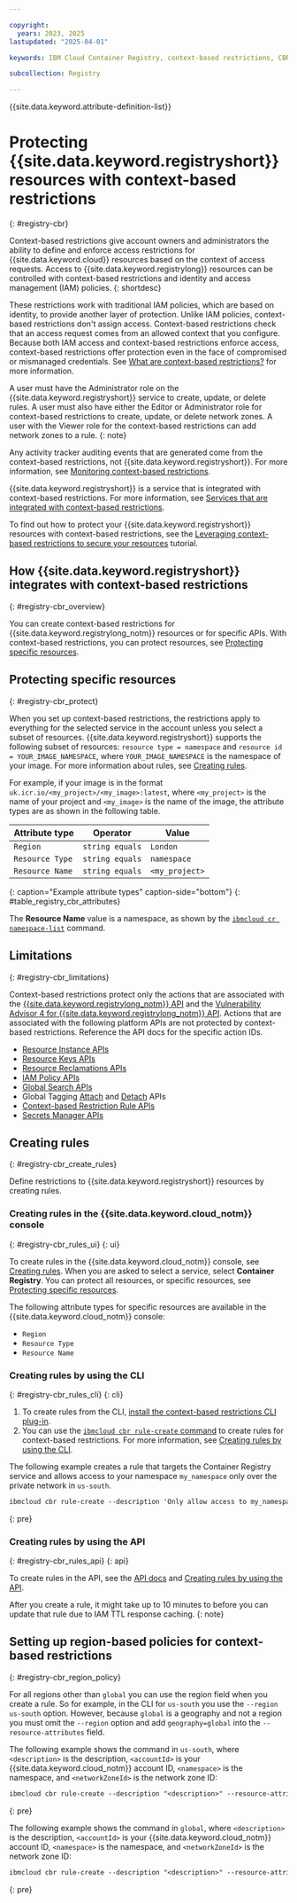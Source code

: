 ```yaml
---

copyright:
  years: 2023, 2025
lastupdated: "2025-04-01"

keywords: IBM Cloud Container Registry, context-based restrictions, CBR, access

subcollection: Registry

---
```


{{site.data.keyword.attribute-definition-list}}


# Protecting {{site.data.keyword.registryshort}} resources with context-based restrictions
{: #registry-cbr}

Context-based restrictions give account owners and administrators the ability to define and enforce access restrictions for {{site.data.keyword.cloud}} resources based on the context of access requests. Access to {{site.data.keyword.registrylong}} resources can be controlled with context-based restrictions and identity and access management (IAM) policies.
{: shortdesc}

These restrictions work with traditional IAM policies, which are based on identity, to provide another layer of protection. Unlike IAM policies, context-based restrictions don't assign access. Context-based restrictions check that an access request comes from an allowed context that you configure. Because both IAM access and context-based restrictions enforce access, context-based restrictions offer protection even in the face of compromised or mismanaged credentials. See [What are context-based restrictions?](/docs/account?topic=account-context-restrictions-whatis) for more information.

A user must have the Administrator role on the {{site.data.keyword.registryshort}} service to create, update, or delete rules. A user must also have either the Editor or Administrator role for context-based restrictions to create, update, or delete network zones. A user with the Viewer role for the context-based restrictions can add network zones to a rule.
{: note}

Any activity tracker auditing events that are generated come from the context-based restrictions, not {{site.data.keyword.registryshort}}. For more information, see [Monitoring context-based restrictions](/docs/account?topic=account-cbr-monitor).

{{site.data.keyword.registryshort}} is a service that is integrated with context-based restrictions. For more information, see [Services that are integrated with context-based restrictions](/docs/account?topic=account-context-restrictions-whatis#cbr-adopters).

To find out how to protect your {{site.data.keyword.registryshort}} resources with context-based restrictions, see the [Leveraging context-based restrictions to secure your resources](/docs/account?topic=account-context-restrictions-tutorial) tutorial.

## How {{site.data.keyword.registryshort}} integrates with context-based restrictions
{: #registry-cbr_overview}

You can create context-based restrictions for {{site.data.keyword.registrylong_notm}} resources or for specific APIs. With context-based restrictions, you can protect resources, see [Protecting specific resources](#registry-cbr_protect).

## Protecting specific resources
{: #registry-cbr_protect}

When you set up context-based restrictions, the restrictions apply to everything for the selected service in the account unless you select a subset of resources. {{site.data.keyword.registryshort}} supports the following subset of resources: `resource type = namespace` and `resource id = YOUR_IMAGE_NAMESPACE`, where `YOUR_IMAGE_NAMESPACE` is the namespace of your image. For more information about rules, see [Creating rules](/docs/account?topic=account-context-restrictions-create&interface=ui#context-restrictions-create-rules).

For example, if your image is in the format `uk.icr.io/<my_project>/<my_image>:latest`, where `<my_project>` is the name of your project and `<my_image>` is the name of the image, the attribute types are as shown in the following table.

| Attribute type | Operator | Value |
|----------------|----------|-------|
| `Region` | `string equals` | `London`|
| `Resource Type` | `string equals` | `namespace` |
| `Resource Name` | `string equals` | `<my_project>` |
{: caption="Example attribute types" caption-side="bottom"}
{: #table_registry_cbr_attributes}

The **Resource Name** value is a namespace, as shown by the [`ibmcloud cr namespace-list`](/docs/Registry?topic=Registry-containerregcli#bx_cr_namespace_list) command.

## Limitations
{: #registry-cbr_limitations}

Context-based restrictions protect only the actions that are associated with the [{{site.data.keyword.registrylong_notm}} API](/apidocs/container-registry) and the [Vulnerability Advisor 4 for {{site.data.keyword.registrylong_notm}} API](/apidocs/vulnerability-advisor). Actions that are associated with the following platform APIs are not protected by context-based restrictions. Reference the API docs for the specific action IDs.

- [Resource Instance APIs](/apidocs/resource-controller/resource-controller#list-resource-instances)
- [Resource Keys APIs](/apidocs/resource-controller/resource-controller#list-resource-keys)
- [Resource Reclamations APIs](/apidocs/resource-controller/resource-controller#list-reclamations)
- [IAM Policy APIs](/apidocs/iam-policy-management#list-policies)
- [Global Search APIs](/apidocs/search)
- Global Tagging [Attach](/apidocs/tagging#attach-tag) and [Detach](/apidocs/tagging#detach-tag) APIs
- [Context-based Restriction Rule APIs](/apidocs/context-based-restrictions#create-rule)
- [Secrets Manager APIs](/apidocs/secrets-manager/secrets-manager-v2)

## Creating rules
{: #registry-cbr_create_rules}

Define restrictions to {{site.data.keyword.registryshort}} resources by creating rules.

### Creating rules in the {{site.data.keyword.cloud_notm}} console
{: #registry-cbr_rules_ui}
{: ui}

To create rules in the {{site.data.keyword.cloud_notm}} console, see [Creating rules](/docs/account?topic=account-context-restrictions-create&interface=ui#context-restrictions-create-rules). When you are asked to select a service, select **Container Registry**. You can protect all resources, or specific resources, see [Protecting specific resources](#registry-cbr_protect).

The following attribute types for specific resources are available in the {{site.data.keyword.cloud_notm}} console:

- `Region`
- `Resource Type`
- `Resource Name`

### Creating rules by using the CLI
{: #registry-cbr_rules_cli}
{: cli}

1. To create rules from the CLI, [install the context-based restrictions CLI plug-in](/docs/cli?topic=cli-cbr-plugin#install-cbr-plugin).
2. You can use the [`ibmcloud cbr rule-create` command](/docs/account?topic=account-cbr-plugin#cbr-cli-rule-create-command) to create rules for context-based restrictions. For more information, see [Creating rules by using the CLI](/docs/account?topic=account-context-restrictions-create&interface=cli#context-restrictions-create-rules-cli).

The following example creates a rule that targets the Container Registry service and allows access to your namespace `my_namespace` only over the private network in `us-south`.

```txt
ibmcloud cbr rule-create --description 'Only allow access to my_namespace over the private network' --service-name container-registry --context-attributes endpointType=private --resource-attributes resourceType=namespace,resource=my_namespace --region=us-south
```
{: pre}

### Creating rules by using the API
{: #registry-cbr_rules_api}
{: api}

To create rules in the API, see the [API docs](/apidocs/context-based-restrictions#create-rule) and [Creating rules by using the API](/docs/account?topic=account-context-restrictions-create&interface=api#context-restrictions-create-rules-api).

After you create a rule, it might take up to 10 minutes to before you can update that rule due to IAM TTL response caching.
{: note}

## Setting up region-based policies for context-based restrictions
{: #registry-cbr_region_policy}

For all regions other than `global` you can use the region field when you create a rule. So for example, in the CLI for `us-south` you use the `--region us-south` option. However, because `global` is a geography and not a region you must omit the `--region` option and add `geography=global` into the `--resource-attributes` field.

The following example shows the command in `us-south`, where `<description>` is the description, `<accountId>` is your {{site.data.keyword.cloud_notm}} account ID, `<namespace>` is the namespace, and `<networkZoneId>` is the network zone ID:

```txt
ibmcloud cbr rule-create --description "<description>" --resource-attributes "accountId=<accountId>,serviceName=container-registry,resourceType=namespace,resource=<namespace>" --context-attributes networkZoneId=<networkZoneId> --output json --region us-south
```
{: pre}

The following example shows the command in `global`, where `<description>` is the description, `<accountId>` is your {{site.data.keyword.cloud_notm}} account ID, `<namespace>` is the namespace, and `<networkZoneId>` is the network zone ID:

```txt
ibmcloud cbr rule-create --description "<description>" --resource-attributes "accountId=<accountId>,serviceName=container-registry,resourceType=namespace,resource=<namespace>,geography=global" --context-attributes networkZoneId=<networkZoneId>
```
{: pre}
